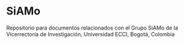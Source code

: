# SiAMo
Repositorio para documentos relacionados con el Grupo SiAMo de la Vicerrectoría de Investigación, Universidad ECCI, Bogotá, Colombia
